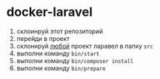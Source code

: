 # docker-laravel

1. склоинруй этот репозиторий
2. перейди в проект
3. склонируй [любой](https://github.com/shellpea/day_backend) проект ларавел в папку `src`
4. выполни команду `bin/start`
5. выполни команду `bin/composer install`
6. выполни команду `bin/prepare`
